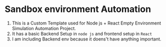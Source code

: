 # Sandbox environment Automation

1. This is a Custom Template used for Node js + React Empty Environment Simulation Automation Project.
2. It has a basic Backend Setup in `node js` and frontend setup in `React`
3. I am including Backend env because it doens't have anything important.